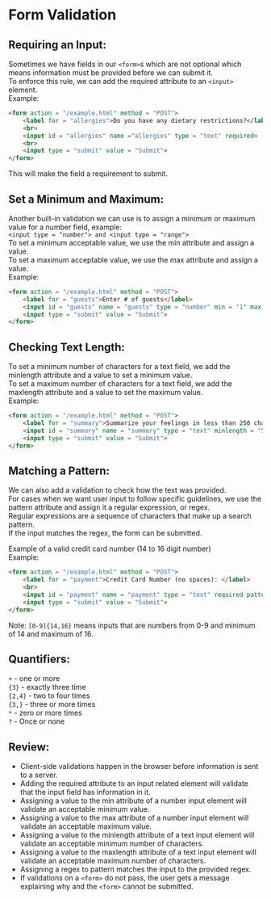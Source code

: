 # __Form Validation__
## __Requiring an Input__:
Sometimes we have fields in our `<form>`s which are not optional which means information must be provided before we can submit it.\
To enforce this rule, we can add the required attribute to an `<input>` element.\
Example:
```html
<form action = "/example.html" method = "POST">
	<label for = "allergies">Do you have any dietary restrictions?</label>
	<br>
	<input id = "allergies" name ="allergies" type = "text" required>
	<br>
	<input type = "submit" value = "Submit">
</form>
```
This will make the field a requirement to submit.

## __Set a Minimum and Maximum:__
Another built-in validation we can use is to assign a minimum or maximum value for a number field, example:\
`<input type = "number"> and <input type = "range">`\
To set a minimum acceptable value, we use the min attribute and assign a value.\
To set a maximum acceptable value, we use the max attribute and assign a value.\
Example:
```html
<form action = "/example.html" method = "POST">
	<label for = "guests">Enter # of guests</label>
	<input id = "guests" name = "guests" type = "number" min = "1" max = "4">
	<input type = "submit" value = "Submit">
</form>
```

## __Checking Text Length:__
To set a minimum number of characters for a text field, we add the minlength attribute and a value to set a minimum value.\
To set a maximum number of characters for a text field, we add the maxlength attribute and a value to set the maximum value.\
Example:
```html
<form action = "/example.html" method = "POST">
	<label for = "summary">Summarize your feelings in less than 250 characters</label>
	<input id = "summary" name = "summary" type = "text" minlength = "5" maxlength = "250" required>
	<input type = "submit" value = "Submit">
</form>
```

## __Matching a Pattern:__
We can also add a validation to check how the text was provided.\
For cases when we want user input to follow specific guidelines, we use the pattern attribute and assign it a regular expression, or regex.\
Regular expressions are a sequence of characters that make up a search pattern.\
If the input matches the regex, the form can be submitted.

Example of a valid credit card number (14 to 16 digit number)\
Example:
```html
<form action = "/example.html" method = "POST">
	<label for = "payment">Credit Card Number (no spaces): </label>
	<br>
	<input id = "payment" name = "payment" type = "text" required pattern = "[0-9]{14,16}">
	<input type = "submit" value = "Submit">
</form>
```

Note: `[0-9]{14,16}` means inputs that are numbers from 0-9 and minimum of 14 and maximum of 16.

## __Quantifiers:__
`+` - one or more\
`{3}` - exactly three time\
`{2,4}` - two to four times\
`{3,}` - three or more times\
`*` - zero or more times\
`?` - Once or none

## __Review:__
- Client-side validations happen in the browser before information is sent to a server.
- Adding the required attribute to an input related element will validate that the input field has information in it.
- Assigning a value to the min attribute of a number input element will validate an acceptable minimum value.
- Assigning a value to the max attribute of a number input element will validate an acceptable maximum value.
- Assigning a value to the minlength attribute of a text input element will validate an acceptable minimum number of characters.
- Assigning a value to the maxlength attribute of a text input element will validate an acceptable maximum number of characters.
- Assigning a regex to pattern matches the input to the provided regex.
- If validations on a `<form>` do not pass, the user gets a message explaining why and the `<form>` cannot be submitted.
